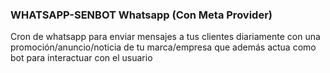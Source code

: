 ### WHATSAPP-SENBOT Whatsapp (Con Meta Provider)

Cron de whatsapp para enviar mensajes a tus clientes diariamente con una promoción/anuncio/noticia de tu marca/empresa que además actua como bot para interactuar con el usuario
